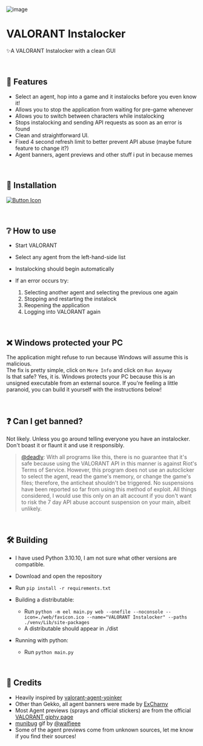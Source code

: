 
![image](https://github.com/SuppliedOrange/VALORANT-Instalocker/assets/70258998/000c238b-c72e-4682-abc6-90fca7d2cbda)

# VALORANT Instalocker
 ✨A VALORANT Instalocker with a clean GUI

<br>

## 🎡 Features

- Select an agent, hop into a game and it instalocks before you even know it!
- Allows you to stop the application from waiting for pre-game whenever
- Allows you to switch between characters while instalocking
- Stops instalocking and sending API requests as soon as an error is found
- Clean and straightforward UI.
- Fixed 4 second refresh limit to better prevent API abuse (maybe future feature to change it?)
- Agent banners, agent previews and other stuff i put in because memes

<br>

## 📩 Installation
[Link]: https://github.com/SuppliedOrange/VALORANT-Instalocker/releases/latest 'Latest Release'
[Button Icon]: https://img.shields.io/badge/Releases-EF2D5E?style=for-the-badge&logoColor=white&logo=DocuSign
[![Button Icon]][Link]


<br>

## ❔ How to use

- Start VALORANT
- Select any agent from the left-hand-side list
- Instalocking should begin automatically

- If an error occurs try:
    1) Selecting another agent and selecting the previous one again
    2) Stopping and restarting the instalock
    3) Reopening the application
    4) Logging into VALORANT again

<br>

## ❌ Windows protected your PC
The application might refuse to run because Windows will assume this is malicious.
<br>
The fix is pretty simple, click on `More Info` and click on `Run Anyway`
<br>
Is that safe? Yes, it is. Windows protects your PC because this is an unsigned executable from an external source. If you're feeling a little paranoid, you can build it yourself with the instructions below!

<br>

## ❓ Can I get banned?

Not likely. Unless you go around telling everyone you have an instalocker. Don't boast it or flaunt it and use it responsibly.
<br>
> [@deadly](https://github.com/deadly): With all programs like this, there is no guarantee that it's safe because using the VALORANT API in this manner is against Riot's Terms of Service. However, this program does not use an autoclicker to select the agent, read the game's memory, or change the game's files; therefore, the anticheat shouldn't be triggered. No suspensions have been reported so far from using this method of exploit. All things considered, I would use this only on an alt account if you don't want to risk the 7 day API abuse account suspension on your main, albeit unlikely. 

<br>

## 🛠 Building 

- I have used Python 3.10.10, I am not sure what other versions are compatible.

- Download and open the repository

- Run `pip install -r requirements.txt`

- Building a distributable:
    <br>
    - Run `python -m eel main.py web --onefile --noconsole --icon=./web/favicon.ico --name="VALORANT Instalocker" --paths ./venv/Lib/site-packages`
    - A distributable should appear in ./dist

- Running with python: 
    <br>
    - Run `python main.py`

<br>

## 📰 Credits

- Heavily inspired by [valorant-agent-yoinker](https://github.com/deadly/valorant-agent-yoinker)
- Other than Gekko, all agent banners were made by [ExCharny](https://www.deviantart.com/excharny)
- Most Agent previews (sprays and official stickers) are from the official [VALORANT giphy page](https://giphy.com/playvalorant)
- [munibug](https://www.twitch.tv/munibug) gif by [@walfieee](https://twitter.com/walfieee)
- Some of the agent previews come from unknown sources, let me know if you find their sources!
